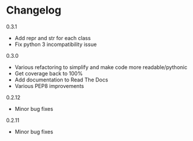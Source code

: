 Changelog
========

0.3.1

- Add repr and str for each class
- Fix python 3 incompatibility issue

0.3.0

- Various refactoring to simplify and make code more readable/pythonic
- Get coverage back to 100%
- Add documentation to Read The Docs
- Various PEP8 improvements

0.2.12

- Minor bug fixes

0.2.11

- Minor bug fixes
